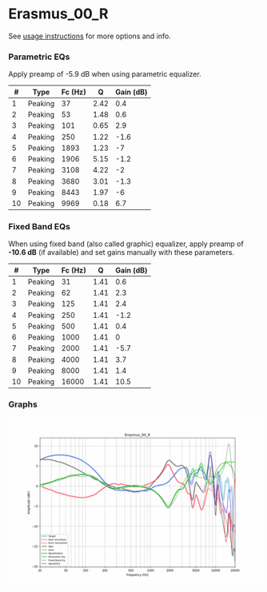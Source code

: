 # Erasmus_00_R
See [usage instructions](https://github.com/jaakkopasanen/AutoEq#usage) for more options and info.

### Parametric EQs
Apply preamp of -5.9 dB when using parametric equalizer.

|   # | Type    |   Fc (Hz) |    Q |   Gain (dB) |
|-----|---------|-----------|------|-------------|
|   1 | Peaking |        37 | 2.42 |         0.4 |
|   2 | Peaking |        53 | 1.48 |         0.6 |
|   3 | Peaking |       101 | 0.65 |         2.9 |
|   4 | Peaking |       250 | 1.22 |        -1.6 |
|   5 | Peaking |      1893 | 1.23 |        -7   |
|   6 | Peaking |      1906 | 5.15 |        -1.2 |
|   7 | Peaking |      3108 | 4.22 |        -2   |
|   8 | Peaking |      3680 | 3.01 |        -1.3 |
|   9 | Peaking |      8443 | 1.97 |        -6   |
|  10 | Peaking |      9969 | 0.18 |         6.7 |

### Fixed Band EQs
When using fixed band (also called graphic) equalizer, apply preamp of **-10.6 dB** (if available) and set gains manually with these parameters.

|   # | Type    |   Fc (Hz) |    Q |   Gain (dB) |
|-----|---------|-----------|------|-------------|
|   1 | Peaking |        31 | 1.41 |         0.6 |
|   2 | Peaking |        62 | 1.41 |         2.3 |
|   3 | Peaking |       125 | 1.41 |         2.4 |
|   4 | Peaking |       250 | 1.41 |        -1.2 |
|   5 | Peaking |       500 | 1.41 |         0.4 |
|   6 | Peaking |      1000 | 1.41 |         0   |
|   7 | Peaking |      2000 | 1.41 |        -5.7 |
|   8 | Peaking |      4000 | 1.41 |         3.7 |
|   9 | Peaking |      8000 | 1.41 |         1.4 |
|  10 | Peaking |     16000 | 1.41 |        10.5 |

### Graphs
![](./Erasmus_00_R.png)

